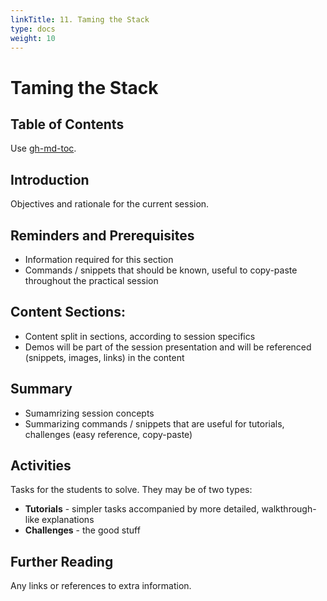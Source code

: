 ```yaml
---
linkTitle: 11. Taming the Stack
type: docs
weight: 10
---
```


# Taming the Stack

## Table of Contents

Use [gh-md-toc](https://github.com/ekalinin/github-markdown-toc).

## Introduction

Objectives and rationale for the current session.

## Reminders and Prerequisites

- Information required for this section
- Commands / snippets that should be known, useful to copy-paste throughout the practical session

## Content Sections:

- Content split in sections, according to session specifics
- Demos will be part of the session presentation and will be referenced (snippets, images, links) in the content

## Summary

- Sumamrizing session concepts
- Summarizing commands / snippets that are useful for tutorials, challenges (easy reference, copy-paste)

## Activities

Tasks for the students to solve. They may be of two types:
- **Tutorials** - simpler tasks accompanied by more detailed, walkthrough-like explanations
- **Challenges** - the good stuff

## Further Reading

Any links or references to extra information.
